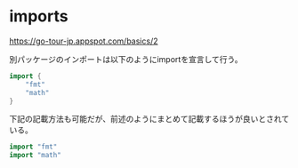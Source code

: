 # imports
https://go-tour-jp.appspot.com/basics/2

別パッケージのインポートは以下のようにimportを宣言して行う。

```go
import {
    "fmt"
    "math"
}
```

下記の記載方法も可能だが、前述のようにまとめて記載するほうが良いとされている。

```go
import "fmt"
import "math"
```
